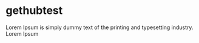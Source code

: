 # gethubtest
Lorem Ipsum is simply dummy text of the printing and typesetting industry. Lorem Ipsum
